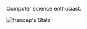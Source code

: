 Computer science enthusiast.

![francep's Stats](https://github-readme-stats.vercel.app/api?username=RonyxDumb&theme=monokai&show_icons=true&hide_border=true&count_private=true)
